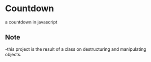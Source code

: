 # Countdown
a countdown in javascript

## Note
-this project is the result of a class on destructuring and manipulating objects.
